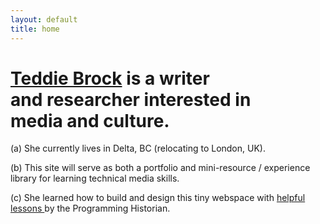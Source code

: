 ```yaml
---
layout: default
title: home
---
```

# [Teddie Brock](https://twitter.com/teddiebrock) is a writer<br>and researcher interested in <br>media and culture.

(a) She currently lives in Delta, BC (relocating to London, UK).

(b) This site will serve as both a portfolio and mini-resource / experience library for learning technical media skills.

(c) She learned how to build and design this tiny webspace with [helpful lessons ](https://programminghistorian.org/)by the Programming Historian.
